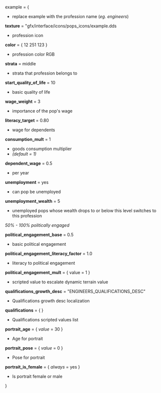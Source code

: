 ﻿example = {

- replace example with the profession name (_eg. engineers_)

**texture** = "gfx/interface/icons/pops_icons/example.dds

- profession icon

**color** = { 12 251 123 }

- profession color RGB

**strata** = middle

- strata that profession belongs to

**start_quality_of_life** = 10

- basic quality of life

**wage_weight** = 3

- importance of the pop's wage

**literacy_target** = 0.80

- wage for dependents

**consumption_mult** = 1

- goods consumption multiplier
- _(default = 1)_

**dependent_wage** = 0.5

- per year

**unemployment** = yes

- can pop be unemployed

**unemployment_wealth** = 5

- unemployed pops whose wealth drops to or below this level switches to this profession

_50% - 100% politically engaged_

**political_engagement_base** = 0.5

- basic political engagement

**political_engagement_literacy_factor** = 1.0

- literacy to political engagement

**political_engagement_mult** = { value = 1 }

- scripted value to escalate dynamic terrain value

**qualifications_growth_desc** = "ENGINEERS_QUALIFICATIONS_DESC"

- Qualifications growth desc localization

**qualifications** = { }

- Qualifications scripted values list

**portrait_age** = { _value_ = 30 }

- Age for portrait

**portrait_pose** = { _value_ = 0 }

- Pose for portrait

**portrait_is_female** = { _always_ = yes }

- Is portrait female or male

}
